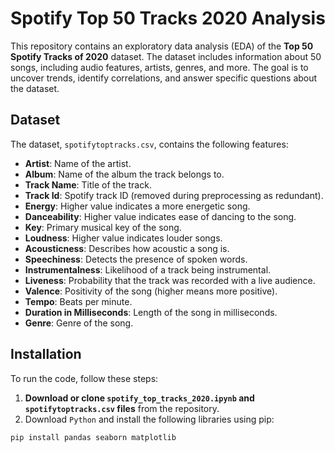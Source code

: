 # Spotify Top 50 Tracks 2020 Analysis

This repository contains an exploratory data analysis (EDA) of the **Top 50 Spotify Tracks of 2020** dataset. The dataset includes information about 50 songs, including audio features, artists, genres, and more. The goal is to uncover trends, identify correlations, and answer specific questions about the dataset.

## Dataset

The dataset, `spotifytoptracks.csv`, contains the following features:
- **Artist**: Name of the artist.
- **Album**: Name of the album the track belongs to.
- **Track Name**: Title of the track.
- **Track Id**: Spotify track ID (removed during preprocessing as redundant).
- **Energy**: Higher value indicates a more energetic song.
- **Danceability**: Higher value indicates ease of dancing to the song.
- **Key**: Primary musical key of the song.
- **Loudness**: Higher value indicates louder songs.
- **Acousticness**: Describes how acoustic a song is.
- **Speechiness**: Detects the presence of spoken words.
- **Instrumentalness**: Likelihood of a track being instrumental.
- **Liveness**: Probability that the track was recorded with a live audience.
- **Valence**: Positivity of the song (higher means more positive).
- **Tempo**: Beats per minute.
- **Duration in Milliseconds**: Length of the song in milliseconds.
- **Genre**: Genre of the song.

## Installation

To run the code, follow these steps:

1. **Download or clone `spotify_top_tracks_2020.ipynb` and `spotifytoptracks.csv` files** from the repository.
2. Download `Python` and install the following libraries using pip:

```bash
pip install pandas seaborn matplotlib